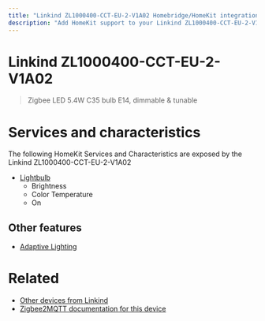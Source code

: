 ```yaml
---
title: "Linkind ZL1000400-CCT-EU-2-V1A02 Homebridge/HomeKit integration"
description: "Add HomeKit support to your Linkind ZL1000400-CCT-EU-2-V1A02, using Homebridge, Zigbee2MQTT and homebridge-z2m."
---
```

<!---
This file has been GENERATED using src/docgen/docgen.ts
DO NOT EDIT THIS FILE MANUALLY!
-->
# Linkind ZL1000400-CCT-EU-2-V1A02
> Zigbee LED 5.4W C35 bulb E14, dimmable & tunable


# Services and characteristics
The following HomeKit Services and Characteristics are exposed by
the Linkind ZL1000400-CCT-EU-2-V1A02

* [Lightbulb](../../light.md)
  * Brightness
  * Color Temperature
  * On


## Other features
* [Adaptive Lighting](../../light.md)


# Related
* [Other devices from Linkind](../index.md#linkind)
* [Zigbee2MQTT documentation for this device](https://www.zigbee2mqtt.io/devices/ZL1000400-CCT-EU-2-V1A02.html)